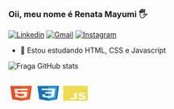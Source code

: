 ### Oii, meu nome é Renata Mayumi 🖐️

[![Linkedin](https://img.shields.io/badge/LinkedIn-0077B5?style=for-the-badge&logo=linkedin&logoColor=white)](https://www.linkedin.com/in/renatamayumihayashi/)
[![Gmail](https://img.shields.io/badge/Gmail-D14836?style=for-the-badge&logo=gmail&logoColor=white)](mailto:renatamhayashi@gmail.com)
[![Instagram](https://img.shields.io/badge/Instagram-E4405F?style=for-the-badge&logo=instagram&logoColor=white)](https://www.instagram.com/renata_mayumi/)

- 🌱 Estou estudando HTML, CSS e Javascript

![Fraga GitHub stats](https://github-readme-stats.vercel.app/api?username=devfraga&show_icons=true&theme=radical&count_private=true)

  <div style="display: inline_block"><br>
  <img align="center" alt="" height="30" width="50" src="https://raw.githubusercontent.com/devicons/devicon/master/icons/html5/html5-original.svg">
  <img align="center" alt="" height="30" width="50" src="https://raw.githubusercontent.com/devicons/devicon/master/icons/css3/css3-original.svg">
  <img align="center" alt="" height="30" width="50" src="https://raw.githubusercontent.com/devicons/devicon/master/icons/javascript/javascript-plain.svg">
</div>

  
